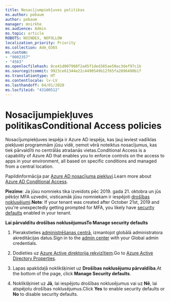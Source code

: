 ```yaml
---
title: Nosacījumpiekļuves politikas
ms.author: pebaum
author: pebaum
manager: mnirkhe
ms.audience: Admin
ms.topic: article
ROBOTS: NOINDEX, NOFOLLOW
localization_priority: Priority
ms.collection: Adm_O365
ms.custom:
- "9002357"
- "4583"
ms.openlocfilehash: 8ce41d007988f2a45f1ded385ae50ac3def97c1b
ms.sourcegitcommit: 9923ce61344e22c4490549b12f65fa2896490b1f
ms.translationtype: HT
ms.contentlocale: lv-LV
ms.lasthandoff: 04/01/2020
ms.locfileid: "43100512"
---
```

# <a name="conditional-access-policies"></a><span data-ttu-id="13294-102">Nosacījumpiekļuves politikas</span><span class="sxs-lookup"><span data-stu-id="13294-102">Conditional Access policies</span></span>

<span data-ttu-id="13294-103">Nosacījumpiekļuves iespēja ir Azure AD iespēja, kas ļauj ieviest vadīklas piekļuvei programmām jūsu vidē, ņemot vērā noteiktus nosacījumus, kas tiek pārvaldīti no centrālās atrašanās vietas.</span><span class="sxs-lookup"><span data-stu-id="13294-103">Conditional Access is a capability of Azure AD that enables you to enforce controls on the access to apps in your environment, all based on specific conditions and managed from a central location.</span></span>

<span data-ttu-id="13294-104">Papildinformācija par [Azure AD nosacījuma piekļuvi](https://docs.microsoft.com/azure/active-directory/conditional-access/).</span><span class="sxs-lookup"><span data-stu-id="13294-104">Learn more about [Azure AD Conditional Access](https://docs.microsoft.com/azure/active-directory/conditional-access/).</span></span>  

<span data-ttu-id="13294-105">**Piezīme**: Ja jūsu nomnieks tika izveidots pēc 2019. gada 21. oktobra un jūs pēkšņi MFA uzvedni, visticamāk jūsu nomniekam ir iespējoti [drošības noklusējumi](http://aka.ms/securitydefaults).</span><span class="sxs-lookup"><span data-stu-id="13294-105">**Note**: If your tenant was created after October 21st, 2019 and you're unexpectedly getting prompted for MFA, you likely have [security defaults](http://aka.ms/securitydefaults) enabled in your tenant.</span></span>

<span data-ttu-id="13294-106">**Lai pārvaldītu drošības noklusējumus**</span><span class="sxs-lookup"><span data-stu-id="13294-106">**To Manage security defaults**</span></span>

1. <span data-ttu-id="13294-107">Pierakstieties [administrēšanas centrā](https://go.microsoft.com/fwlink/p/?linkid=834822), izmantojot globālā administratora akreditācijas datus.</span><span class="sxs-lookup"><span data-stu-id="13294-107">Sign in to the [admin center](https://go.microsoft.com/fwlink/p/?linkid=834822) with your Global admin credentials.</span></span>

2. <span data-ttu-id="13294-108">Dodieties uz [Azure Active direktorija rekvizītiem](https://portal.azure.com/#blade/Microsoft_AAD_IAM/ActiveDirectoryMenuBlade/Properties).</span><span class="sxs-lookup"><span data-stu-id="13294-108">Go to [Azure Active Directory Properties](https://portal.azure.com/#blade/Microsoft_AAD_IAM/ActiveDirectoryMenuBlade/Properties).</span></span>

3. <span data-ttu-id="13294-109">Lapas apakšdaļā noklikšķiniet uz **Drošības noklusējumu pārvaldība**.</span><span class="sxs-lookup"><span data-stu-id="13294-109">At the bottom of the page, click **Manage Security defaults**.</span></span>

4. <span data-ttu-id="13294-110">Noklikšķiniet uz **Jā**, lai iespējotu drošības noklusējumus vai uz **Nē**, lai atspējotu drošības noklusējumus.</span><span class="sxs-lookup"><span data-stu-id="13294-110">Click **Yes** to enable security defaults or **No** to disable security defaults.</span></span>
